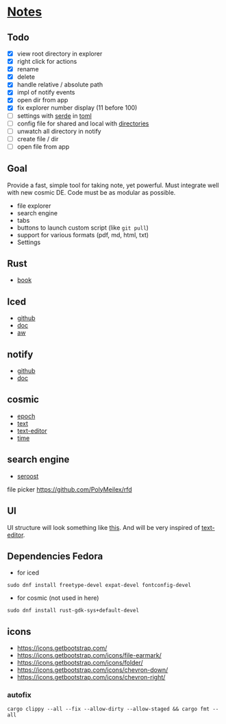 # [Notes](https://github.com/wiiznokes/notes-rs)

## Todo

- [x] view root directory in explorer
- [x] right click for actions
- [x] rename
- [x] delete
- [x] handle relative / absolute path
- [x] impl of notify events
- [x] open dir from app
- [x] fix explorer number display (11 before 100)
- [ ] settings with [serde](https://github.com/serde-rs/serde) in [toml](https://github.com/toml-rs/toml)
- [ ] config file for shared and local with [directories](https://github.com/dirs-dev/directories-rs)
- [ ] unwatch all directory in notify
- [ ] create file / dir
- [ ] open file from app

## Goal

Provide a fast, simple tool for taking note, yet powerful. Must integrate well with new cosmic DE. Code must be as
modular as possible.

- file explorer
- search engine
- tabs
- buttons to launch custom script (like `git pull`)
- support for various formats (pdf, md, html, txt)
- Settings

## Rust

- [book](https://doc.rust-lang.org/book/ch00-00-introduction.html)

## Iced

- [github](https://github.com/iced-rs/iced)
- [doc](https://docs.rs/iced/latest/iced/)
- [aw](https://github.com/iced-rs/iced_aw)

## notify

- [github](https://github.com/notify-rs/notify)
- [doc](https://docs.rs/notify/6.0.0/notify/)

## cosmic

- [epoch](https://github.com/pop-os/cosmic-epoch)
- [text](https://github.com/pop-os/cosmic-text)
- [text-editor](https://github.com/pop-os/cosmic-text-editor)
- [time](https://github.com/pop-os/cosmic-time)

## search engine

- [seroost](https://github.com/tsoding/seroost)

file picker
https://github.com/PolyMeilex/rfd

## UI

UI structure will look something like [this](./asset/app.pdf).
And will be very inspired of [text-editor](https://github.com/pop-os/cosmic-text-editor).

## Dependencies Fedora

- for iced

```
sudo dnf install freetype-devel expat-devel fontconfig-devel
```

- for cosmic (not used in here)

```
sudo dnf install rust-gdk-sys+default-devel
```

## icons

- https://icons.getbootstrap.com/
- https://icons.getbootstrap.com/icons/file-earmark/
- https://icons.getbootstrap.com/icons/folder/
- https://icons.getbootstrap.com/icons/chevron-down/
- https://icons.getbootstrap.com/icons/chevron-right/


### autofix
```
cargo clippy --all --fix --allow-dirty --allow-staged && cargo fmt --all
```
